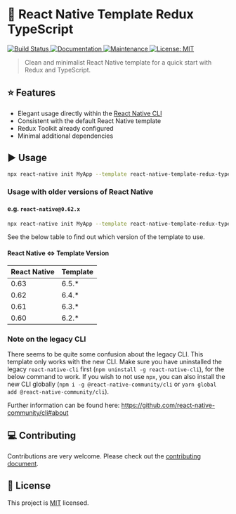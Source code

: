 # :space_invader: React Native Template Redux TypeScript

<p>
  <a href="https://travis-ci.org/react-native-community/react-native-template-redux-typescript">
    <img alt="Build Status" src="https://img.shields.io/travis/react-native-community/react-native-template-redux-typescript.svg" target="_blank" />
  </a>
  <a href="https://github.com/react-native-community/react-native-template-redux-typescript#readme">
    <img alt="Documentation" src="https://img.shields.io/badge/documentation-yes-brightgreen.svg" target="_blank" />
  </a>
  <a href="https://github.com/react-native-community/react-native-template-redux-typescript/graphs/commit-activity">
    <img alt="Maintenance" src="https://img.shields.io/badge/Maintained%3F-yes-green.svg" target="_blank" />
  </a>
  <a href="https://github.com/react-native-community/react-native-template-redux-typescript/blob/master/LICENSE">
    <img alt="License: MIT" src="https://img.shields.io/badge/License-MIT-yellow.svg" target="_blank" />
  </a>
</p>

> Clean and minimalist React Native template for a quick start with Redux and TypeScript.

## :star: Features

- Elegant usage directly within the [React Native CLI](https://github.com/react-native-community/cli)
- Consistent with the default React Native template
- Redux Toolkit already configured
- Minimal additional dependencies

## :arrow_forward: Usage

```sh
npx react-native init MyApp --template react-native-template-redux-typescript
```

### Usage with older versions of React Native

#### e.g. `react-native@0.62.x`

```sh
npx react-native init MyApp --template react-native-template-redux-typescript@6.4.*
```

See the below table to find out which version of the template to use.

#### React Native <=> Template Version

| React Native  	| Template  	|
|---	            |---	        |
| 0.63  	        | 6.5.*       |
| 0.62  	        | 6.4.*       |
| 0.61  	        | 6.3.*       |
| 0.60  	        | 6.2.*       |

### Note on the legacy CLI
There seems to be quite some confusion about the legacy CLI. This template only works with the new CLI. Make sure you have uninstalled the legacy `react-native-cli` first (`npm uninstall -g react-native-cli`), for the below command to work. If you wish to not use `npx`, you can also install the new CLI globally (`npm i -g @react-native-community/cli` or `yarn global add @react-native-community/cli`).

Further information can be found here: https://github.com/react-native-community/cli#about

## :computer: Contributing

Contributions are very welcome. Please check out the [contributing document](CONTRIBUTING.md).

## :bookmark: License

This project is [MIT](LICENSE) licensed.
